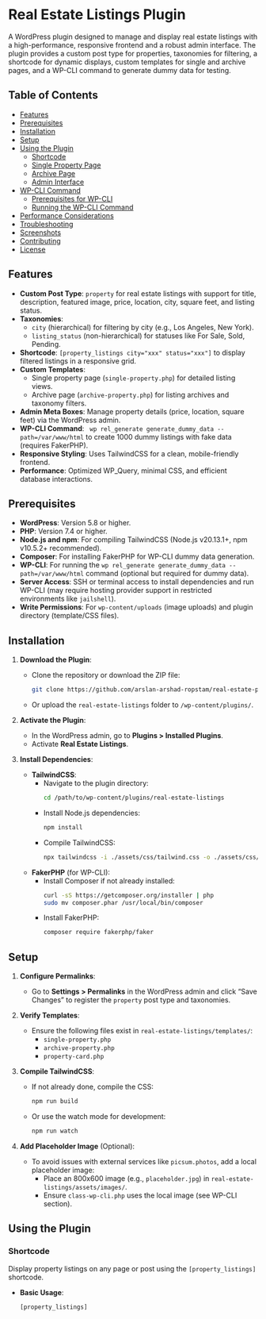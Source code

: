 # Real Estate Listings Plugin

A WordPress plugin designed to manage and display real estate listings with a high-performance, responsive frontend and a robust admin interface. The plugin provides a custom post type for properties, taxonomies for filtering, a shortcode for dynamic displays, custom templates for single and archive pages, and a WP-CLI command to generate dummy data for testing.

## Table of Contents
- [Features](#features)
- [Prerequisites](#prerequisites)
- [Installation](#installation)
- [Setup](#setup)
- [Using the Plugin](#using-the-plugin)
  - [Shortcode](#shortcode)
  - [Single Property Page](#single-property-page)
  - [Archive Page](#archive-page)
  - [Admin Interface](#admin-interface)
- [WP-CLI Command](#wp-cli-command)
  - [Prerequisites for WP-CLI](#prerequisites-for-wp-cli)
  - [Running the WP-CLI Command](#running-the-wp-cli-command)
- [Performance Considerations](#performance-considerations)
- [Troubleshooting](#troubleshooting)
- [Screenshots](#screenshots)
- [Contributing](#contributing)
- [License](#license)

## Features
- **Custom Post Type**: `property` for real estate listings with support for title, description, featured image, price, location, city, square feet, and listing status.
- **Taxonomies**:
  - `city` (hierarchical) for filtering by city (e.g., Los Angeles, New York).
  - `listing_status` (non-hierarchical) for statuses like For Sale, Sold, Pending.
- **Shortcode**: `[property_listings city="xxx" status="xxx"]` to display filtered listings in a responsive grid.
- **Custom Templates**:
  - Single property page (`single-property.php`) for detailed listing views.
  - Archive page (`archive-property.php`) for listing archives and taxonomy filters.
- **Admin Meta Boxes**: Manage property details (price, location, square feet) via the WordPress admin.
- **WP-CLI Command**: ` wp rel_generate generate_dummy_data --path=/var/www/html` to create 1000 dummy listings with fake data (requires FakerPHP).
- **Responsive Styling**: Uses TailwindCSS for a clean, mobile-friendly frontend.
- **Performance**: Optimized WP_Query, minimal CSS, and efficient database interactions.

## Prerequisites
- **WordPress**: Version 5.8 or higher.
- **PHP**: Version 7.4 or higher.
- **Node.js and npm**: For compiling TailwindCSS (Node.js v20.13.1+, npm v10.5.2+ recommended).
- **Composer**: For installing FakerPHP for WP-CLI dummy data generation.
- **WP-CLI**: For running the ` wp rel_generate generate_dummy_data --path=/var/www/html ` command (optional but required for dummy data).
- **Server Access**: SSH or terminal access to install dependencies and run WP-CLI (may require hosting provider support in restricted environments like `jailshell`).
- **Write Permissions**: For `wp-content/uploads` (image uploads) and plugin directory (template/CSS files).

## Installation
1. **Download the Plugin**:
   - Clone the repository or download the ZIP file:
     ```bash
     git clone https://github.com/arslan-arshad-ropstam/real-estate-plugin-task.git
     ```
   - Or upload the `real-estate-listings` folder to `/wp-content/plugins/`.

2. **Activate the Plugin**:
   - In the WordPress admin, go to **Plugins > Installed Plugins**.
   - Activate **Real Estate Listings**.

3. **Install Dependencies**:
   - **TailwindCSS**:
     - Navigate to the plugin directory:
       ```bash
       cd /path/to/wp-content/plugins/real-estate-listings
       ```
     - Install Node.js dependencies:
       ```bash
       npm install
       ```
     - Compile TailwindCSS:
       ```bash
       npx tailwindcss -i ./assets/css/tailwind.css -o ./assets/css/tailwind.min.css --minify
       ```
   - **FakerPHP** (for WP-CLI):
     - Install Composer if not already installed:
       ```bash
       curl -sS https://getcomposer.org/installer | php
       sudo mv composer.phar /usr/local/bin/composer
       ```
     - Install FakerPHP:
       ```bash
       composer require fakerphp/faker
       ```

## Setup
1. **Configure Permalinks**:
   - Go to **Settings > Permalinks** in the WordPress admin and click “Save Changes” to register the `property` post type and taxonomies.

2. **Verify Templates**:
   - Ensure the following files exist in `real-estate-listings/templates/`:
     - `single-property.php`
     - `archive-property.php`
     - `property-card.php`


3. **Compile TailwindCSS**:
   - If not already done, compile the CSS:
     ```bash
     npm run build
     ```
   - Or use the watch mode for development:
     ```bash
     npm run watch
     ```

4. **Add Placeholder Image** (Optional):
   - To avoid issues with external services like `picsum.photos`, add a local placeholder image:
     - Place an 800x600 image (e.g., `placeholder.jpg`) in `real-estate-listings/assets/images/`.
     - Ensure `class-wp-cli.php` uses the local image (see WP-CLI section).

## Using the Plugin

### Shortcode
Display property listings on any page or post using the `[property_listings]` shortcode.

- **Basic Usage**:
  ```shortcode
  [property_listings]
